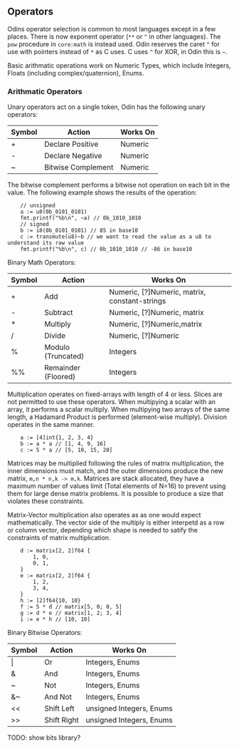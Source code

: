 ## Operators

Odins operator selection is common to most languages except in a few places. There is now exponent operator (`**` or `^` in other languages). The `pow` procedure in `core:math` is instead used. Odin reserves the caret `^` for use with pointers instead of `*` as C uses. C uses `^` for XOR, in Odin this is `~`.

Basic arithmatic operations work on Numeric Types, which include Integers, Floats (including complex/quaternion), Enums.

### Arithmatic Operators

Unary operators act on a single token, Odin has the following unary operators:

| Symbol | Action             | Works On |
| ------ | ------------------ | -------- |
| +      | Declare Positive   | Numeric  |
| \-     | Declare Negative   | Numeric  |
| ~      | Bitwise Complement | Numeric  |

The bitwise complement performs a bitwise not operation on each bit in the value. The following example shows the results of the operation:

```odin
    // unsigned
	a := u8(0b_0101_0101)
	fmt.printf("%b\n", ~a) // 0b_1010_1010
    // signed
	b := i8(0b_0101_0101) // 85 in base10
	c := transmute(u8)~b // we want to read the value as a u8 to understand its raw value
	fmt.printf("%b\n", c) // 0b_1010_1010 // -86 in base10
```

Binary Math Operators:

| Symbol | Action              | Works On                                      |
| ------ | ------------------- | --------------------------------------------- |
| +      | Add                 | Numeric, [?]Numeric, matrix, constant-strings |
| -      | Subtract            | Numeric, [?]Numeric, matrix                   |
| \*     | Multiply            | Numeric, [?]Numeric,matrix                    |
| /      | Divide              | Numeric, [?]Numeric                           |
| %      | Modulo (Truncated)  | Integers                                      |
| %%     | Remainder (Floored) | Integers                                      |

Multiplication operates on fixed-arrays with length of 4 or less. Slices are not permitted to use these operators. When multipying a scalar with an array, it performs a scalar multiply. When multipying two arrays of the same length, a Hadamard Product is performed (element-wise multiply). Division operates in the same manner.

```odin
	a := [4]int{1, 2, 3, 4}
	b := a * a // [1, 4, 9, 16]
	c := 5 * a // [5, 10, 15, 20]
```

Matrices may be multiplied following the rules of matrix multiplication, the inner dimensions must match, and the outer dimensions produce the new matrix, `m,n * n,k -> m,k`. Matrices are stack allocated, they have a maximum number of values limit (Total elements of N=16) to prevent using them for large dense matrix problems. It is possible to produce a size that violates these constraints.

Matrix-Vector multiplication also operates as as one would expect mathematically. The vector side of the multiply is either interpetd as a row or column vector, depending which shape is needed to satify the constraints of matrix multiplication.

```odin
	d := matrix[2, 2]f64 {
		1, 0,
		0, 1,
	}
	e := matrix[2, 2]f64 {
		1, 2,
		3, 4,
	}
	h := [2]f64{10, 10}
	f := 5 * d // matrix[5, 0; 0, 5]
	g := d * e // matrix[1, 2; 3, 4]
	i := e * h // [10, 10]
```

Binary Bitwise Operators:

| Symbol | Action      | Works On                 |
| ------ | ----------- | ------------------------ |
| \|     | Or          | Integers, Enums          |
| &      | And         | Integers, Enums          |
| ~      | Not         | Integers, Enums          |
| &~     | And Not     | Integers, Enums          |
| <<     | Shift Left  | unsigned Integers, Enums |
| >>     | Shift Right | unsigned Integers, Enums |

TODO: show bits library?
